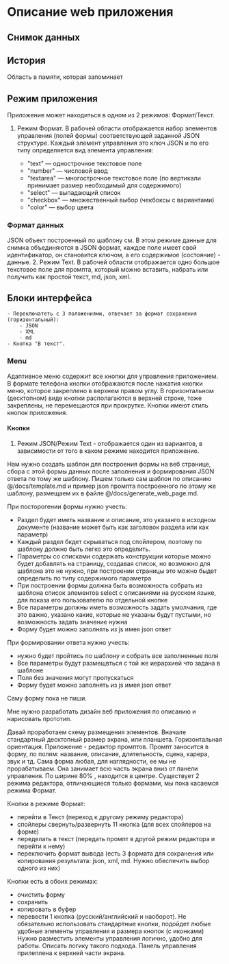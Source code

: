 # Описание web приложения

## Снимок данных

## История
Область в памяти, которая запоминает 
## Режим приложения
Приложение может находиться в одном из 2 режимов: Формат/Текст.
1. Режим Формат. 
В рабочей области отображается набор элементов управления (полей формы) соответствующей заданной JSON структуре. Каждый элемент управления это ключ JSON и по его типу определяется вид элемента управления:

    - "text" — однострочное текстовое поле
    - "number" — числовой ввод
    - "textarea" — многострочное текстовое поле (по вертикали принимает размер необходимый для содержимого)
    - "select" — выпадающий список
    - "checkbox" — множественный выбор (чекбоксы с вариантами)
    - "color" — выбор цвета

### Формат данных
JSON объект построенный по шаблону см. 
В этом режиме данные для снимка объединяются в JSON формат, каждое поле имеет свой идентификатор, он становится ключом, а его содержимое (состояние) - данные.
2. Режим Text. В рабочей области отображается одно большое текстовое поле для промпта, который можно вставить, набрать или получить как простой текст, md, json, xml. 

## Блоки интерфейса
    - Переключатеть с 3 положениями, отвечает за формат сохранения (горизонтальный):
        - JSON
        - XML
        - md
    - Кнопка "В текст". 
### Menu
Адаптивное меню содержит все кнопки для управления приложением. В формате телефона кнопки отображаются после нажатия кнопки меню, которое закреплено в верхнем правом углу. В горизонтальном (десктопном) виде кнопки располагаются в верхней строке, тоже закреплены, не перемещаются при прокрутке. Кнопки имеют стиль кнопок приложения.

#### Кнопки
1. Режим JSON/Режим Text - отображается один из вариантов, в зависимости от того в каком режиме находится приложение.



Нам нужно создать шаблон для построения формы на веб странице, сбора с этой формы данных после заполнения и формирования JSON ответа по тому же шаблону. Пишем только сам шаблон по описанию @/docs/template.md и пример json промпта построенного по этому же шаблону, размещаем их в файле @/docs/generate_web_page.md.

При посторогении формы нужно учесть:
- Раздел будет иметь название и описание, это указанго в исходном документе (название может быть как заголовок раздела или как параметр)
- Каждый раздел бкдет скрываться под спойлером, поэтому по шаблону должно быть легко это определить.
- Параметры со списками содержать конструкции которые можно будет добавлять на страницу, создавая список, но возможно для шаблона это не нужно, при построении страницы это можно быдет определить по типу содержимого параметра
- При построении формы должна быть возможность собрать из шаблона список элементов select  с описаниями на русском языке, для показа его пользователю по отдельной кнопке
- Все параметры должны иметь возможность задать умолчания, где это важно, указано какие, которые не указаны будут пустыми, но возможность задать 
значение нужна
- Форму будет можно заполнять из js имея json ответ

При формировании ответа нужно учесть:
- нужно будет пройтись по шаблону и собрать все заполненные поля
- Все параметры будут размещвться с той же иерархией что задана в шаблоне
- Поля без значения могут пропускаться
- Форму будет можно заполнять из js имея json ответ

Саму форму пока не пиши.



Мне нужно разработать дизайн веб приложения по описанию и нарисовать прототип. 

Давай проработаем схему размещения элементов. 
Вначале стандартный десктопный размер экрана, или планшета. Горизонтальная ориентация. Приложение - редактор промптов. 
Промпт заносится в форму, по полям: название, описание, длительность, сцена, карера, звук и тд. Сама форма любая, для наглядности, ее мы не прорабатываем. Она занимает всю часть экрана вниз от панели управления. По ширине 80% , находится в центре. 
Существует 2 режима редактора, отличающиеся только формами, мы пока касаемся режима Формат.

Кнопки в режиме Формат: 
- перейти в Текст (переход к другому режиму редактора) 
- спойлеры свернуть/развернуть 11 кнопка (для всех спойлеров на форме) 
- переделать в текст (передать промпт в другой режим редактора и перейти к нему) 
- переключить формат вывода (есть 3 формата для сохранения или копирования результата: json, xml, md. Нужно обеспечить выбор одного из них) 

Кнопки есть в обоих режимах: 
- очистить форму 
- сохранить 
- копировать в буфер 
- перевести 1 кнопка (русский/английский и наоборот).
Не обязательно использовать стандартные кнопки, подойдет любые удобные элементы управления и размера кнопок (с иконками)
Нужно разместить элементы управления логично, удобно для работы. Описать логику такого подхода. Панель управления прилеплена к верхней части экрана.